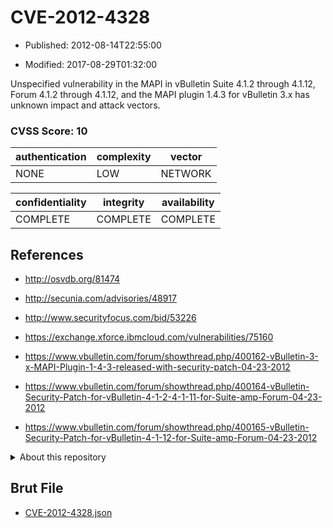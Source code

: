 # CVE-2012-4328

- Published: 2012-08-14T22:55:00

- Modified: 2017-08-29T01:32:00

Unspecified vulnerability in the MAPI in vBulletin Suite 4.1.2 through 4.1.12, Forum 4.1.2 through 4.1.12, and the MAPI plugin 1.4.3 for vBulletin 3.x has unknown impact and attack vectors.

### CVSS Score: **10**

| authentication | complexity | vector |
| --- | --- | --- |
| NONE | LOW | NETWORK |

| confidentiality | integrity | availability |
| --- | --- | --- |
| COMPLETE | COMPLETE | COMPLETE |

## References

* http://osvdb.org/81474

* http://secunia.com/advisories/48917

* http://www.securityfocus.com/bid/53226

* https://exchange.xforce.ibmcloud.com/vulnerabilities/75160

* https://www.vbulletin.com/forum/showthread.php/400162-vBulletin-3-x-MAPI-Plugin-1-4-3-released-with-security-patch-04-23-2012

* https://www.vbulletin.com/forum/showthread.php/400164-vBulletin-Security-Patch-for-vBulletin-4-1-2-4-1-11-for-Suite-amp-Forum-04-23-2012

* https://www.vbulletin.com/forum/showthread.php/400165-vBulletin-Security-Patch-for-vBulletin-4-1-12-for-Suite-amp-Forum-04-23-2012

<details>
<summary>About this repository</summary> 

  This repository is part of the project [Live Hack CVE](https://github.com/Live-Hack-CVE). Main website can be found [www.live-hack.org](https://www.live-hack.org) 
  
  Made by [Sn0wAlice](https://github.com/Sn0wAlice) for the people that care about security and need to have a feed of the latest CVEs. Hope you enjoy it, don't forget to star the repo and follow me on [Twitter](https://twitter.com/Sn0wAlice) and [Github](https://github.com/Sn0wAlice). And that is my [personnal website](https://www.alice-snow.me/)

  - [Home Page](https://github.com/Live-Hack-CVE)
  - [Framework](https://github.com/Live-Hack-CVE/cve-framework)
  - [CVE database](https://github.com/Live-Hack-CVE/full_database)
  - [Changelog](https://github.com/Live-Hack-CVE/Changelog)
</details>

## Brut File

* [CVE-2012-4328.json](https://raw.githubusercontent.com/Live-Hack-CVE/full_database/main/cves/2012/CVE-2012-4328.json)

